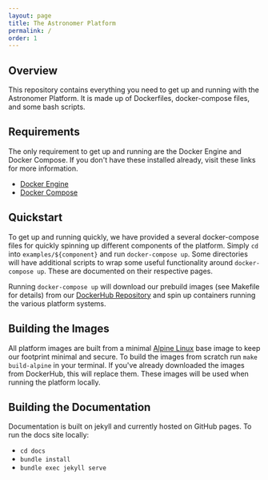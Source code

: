 ```yaml
---
layout: page
title: The Astronomer Platform
permalink: /
order: 1
---
```


## Overview
This repository contains everything you need to get up and running with the Astronomer Platform. It is made up of Dockerfiles, docker-compose files, and some bash scripts.

## Requirements
The only requirement to get up and running are the Docker Engine and Docker Compose. If you don't have these installed already, visit these links for more information.
- [Docker Engine](https://docs.docker.com/engine/installation/)
- [Docker Compose](https://docs.docker.com/compose/install/)

## Quickstart
To get up and running quickly, we have provided a several docker-compose files for quickly spinning up different components of the platform. Simply `cd` into `examples/${component}` and run `docker-compose up`. Some directories will have additional scripts to wrap some useful functionality around `docker-compose up`. These are documented on their respective pages.

Running `docker-compose up` will download our prebuild images (see Makefile for details) from our [DockerHub Repository](https://hub.docker.com/u/astronomerinc/) and spin up containers running the various platform systems.

## Building the Images
All platform images are built from a minimal [Alpine Linux](https://alpinelinux.org/) base image to keep our footprint minimal and secure.
To build the images from scratch run `make build-alpine` in your terminal. If you've already downloaded the images from DockerHub, this will replace them. These images will be used when running the platform locally.

## Building the Documentation
Documentation is built on jekyll and currently hosted on GitHub pages. To run the docs site locally:
- `cd docs`
- `bundle install`
- `bundle exec jekyll serve`
